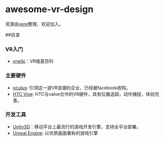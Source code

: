 # awesome-vr-design

资源由[vere](http://vereone.com/)整理，欢迎加入。

##目录

### VR入门

* [vrwiki](https://vrwiki.wikispaces.com/)：VR维基百科

### 主要硬件

* [oculus](https://www.oculus.com/en-us/): 引领这一波VR浪潮的企业，已经被facebook收购。
* [HTC Vive](http://www.htcvive.com/us/): HTC与valve合作的VR硬件，具有位置追踪，动作捕捉，体验完善。

### 开发工具

* [Unity3D](http://unity3d.com/cn/)：移动平台上最流行的游戏开发引擎，支持全平台部署。
* [Unreal Engine](https://www.unrealengine.com/zh-CN/blog): 以优质画面著称的游戏引擎

